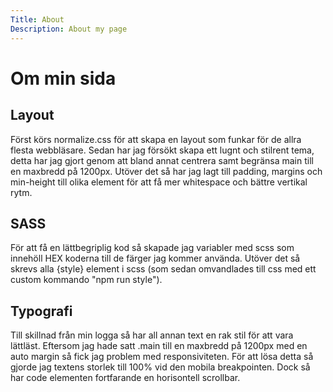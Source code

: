 ```yaml
---
Title: About
Description: About my page
---
```


Om min sida
==================

## Layout
Först körs normalize.css för att skapa en layout som funkar för de allra flesta webbläsare. Sedan har jag försökt skapa ett lugnt och stilrent tema, detta har jag gjort genom att bland annat centrera samt begränsa main till en maxbredd på 1200px. Utöver det så har jag lagt till padding, margins och min-height till olika element för att få mer whitespace och bättre vertikal rytm. 

## SASS
För att få en lättbegriplig kod så skapade jag variabler med scss som innehöll HEX koderna till de färger jag kommer använda. Utöver det så skrevs alla {style} element i scss (som sedan omvandlades till css med ett custom kommando "npm run style").

## Typografi
Till skillnad från min logga så har all annan text en rak stil för att vara lättläst. Eftersom jag hade satt .main till en maxbredd på 1200px med en auto margin så fick jag problem med responsiviteten. För att lösa detta så gjorde jag textens storlek till 100% vid den mobila breakpointen. Dock så har code elementen fortfarande en horisontell scrollbar.